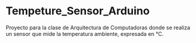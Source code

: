 # Tempeture_Sensor_Arduino
Proyecto para la clase de Arquitectura de Computadoras donde se realiza un sensor que mide la temperatura ambiente, expresada en °C.
